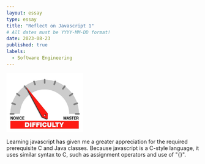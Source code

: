 ```yaml
---
layout: essay
type: essay
title: "Reflect on Javascript 1"
# All dates must be YYYY-MM-DD format!
date: 2023-08-23
published: true
labels:
  - Software Engineering
---
```


<img width="200px" class="rounded float-start pe-4" src="../img/difficulty/degree_difficulty.jpg">

Learning javascript has given me a greater appreciation for the required prerequisite C and Java classes. Because javascript is a C-style language, it uses similar syntax to C, such as assignment operators and use of "{}". 
